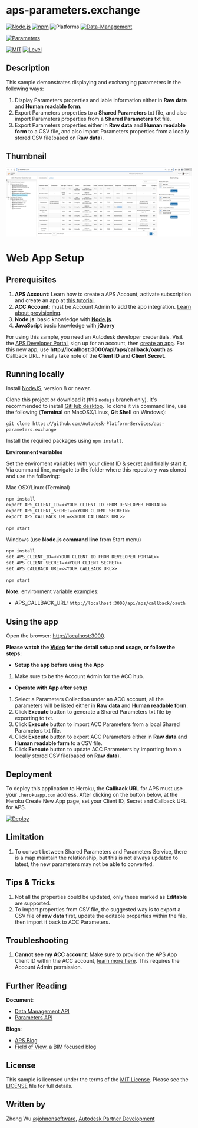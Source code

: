 # aps-parameters.exchange
[![Node.js](https://img.shields.io/badge/Node.js-14.0-blue.svg)](https://nodejs.org/)
[![npm](https://img.shields.io/badge/npm-6.0-blue.svg)](https://www.npmjs.com/)
![Platforms](https://img.shields.io/badge/Web-Windows%20%7C%20MacOS%20%7C%20Linux-lightgray.svg)
[![Data-Management](https://img.shields.io/badge/Data%20Management-v1-green.svg)](http://developer.autodesk.com/)

[![Parameters](https://img.shields.io/badge/Parameters%20-v1-green.svg)](http://developer.autodesk.com/)

[![MIT](https://img.shields.io/badge/License-MIT-blue.svg)](http://opensource.org/licenses/MIT)
[![Level](https://img.shields.io/badge/Level-Intermediate-blue.svg)](http://developer.autodesk.com/)


## Description
This sample demonstrates displaying and exchanging parameters in the following ways:
1. Display Parameters properties and lable information either in **Raw data** and **Human readable form**.
2. Export Parameters properties to a **Shared Parameters** txt file, and also import Parameters properties from a **Shared Parameters** txt file.
3. Export Parameters properties either in **Raw data** and **Human readable form** to a CSV file, and also import Parameters properties from a locally stored CSV file(based on **Raw data**).

## Thumbnail
![thumbnail](/thumbnail.png)  

# Web App Setup

## Prerequisites

1. **APS Account**: Learn how to create a APS Account, activate subscription and create an app at [this tutorial](http://learnforge.autodesk.io/#/account/). 
2. **ACC Account**: must be Account Admin to add the app integration. [Learn about provisioning](https://aps.autodesk.com/blog/bim-360-docs-provisioning-forge-apps). 
3. **Node.js**: basic knowledge with [**Node.js**](https://nodejs.org/en/).
4. **JavaScript** basic knowledge with **jQuery**

For using this sample, you need an Autodesk developer credentials. Visit the [APS Developer Portal](https://developer.autodesk.com), sign up for an account, then [create an app](https://developer.autodesk.com/myapps/create). For this new app, use **http://localhost:3000/api/aps/callback/oauth** as Callback URL. Finally take note of the **Client ID** and **Client Secret**.

## Running locally

Install [NodeJS](https://nodejs.org), version 8 or newer.

Clone this project or download it (this `nodejs` branch only). It's recommended to install [GitHub desktop](https://desktop.github.com/). To clone it via command line, use the following (**Terminal** on MacOSX/Linux, **Git Shell** on Windows):

    git clone https://github.com/Autodesk-Platform-Services/aps-parameters.exchange

Install the required packages using `npm install`.


**Environment variables**

Set the enviroment variables with your client ID & secret and finally start it. Via command line, navigate to the folder where this repository was cloned and use the following:

Mac OSX/Linux (Terminal)

    npm install
    export APS_CLIENT_ID=<<YOUR CLIENT ID FROM DEVELOPER PORTAL>>
    export APS_CLIENT_SECRET=<<YOUR CLIENT SECRET>>
    export APS_CALLBACK_URL=<<YOUR CALLBACK URL>>

    npm start

Windows (use **Node.js command line** from Start menu)

    npm install
    set APS_CLIENT_ID=<<YOUR CLIENT ID FROM DEVELOPER PORTAL>>
    set APS_CLIENT_SECRET=<<YOUR CLIENT SECRET>>
    set APS_CALLBACK_URL=<<YOUR CALLBACK URL>>

    npm start

**Note.**
environment variable examples:
- APS_CALLBACK_URL: `http://localhost:3000/api/aps/callback/oauth`

## Using the app

Open the browser: [http://localhost:3000](http://localhost:3000). 

**Please watch the [Video](https://youtu.be/X6mFX_yqhTI) for the detail setup and usage, or follow the steps:**

- **Setup the app before using the App**
1. Make sure to be the Account Admin for the ACC hub.
- **Operate with App after setup**
1. Select a Parameters Collection under an ACC account, all the parameters will be listed either in **Raw data** and **Human readable form**.
2. Click **Execute** button to generate a Shared Parameters txt file by exporting to txt.
3. Click **Execute** button to import ACC Parameters from a local Shared Parameters txt file.
4. Click **Execute** button to export ACC Parameters either in **Raw data** and **Human readable form** to a CSV file.
5. Click **Execute** button to update ACC Parameters by importing from a locally stored CSV file(based on **Raw data**).


## Deployment

To deploy this application to Heroku, the **Callback URL** for APS must use your `.herokuapp.com` address. After clicking on the button below, at the Heroku Create New App page, set your Client ID, Secret and Callback URL for APS.

[![Deploy](https://www.herokucdn.com/deploy/button.svg)](https://heroku.com/deploy?template=https://github.com/Autodesk-Platform-Services/aps-parameters.exchange)

## Limitation
1. To convert between Shared Parameters and Parameters Service, there is a map maintain the relationship, but this is not always updated to latest, the new parameters may not be able to converted. 

## Tips & Tricks
1. Not all the properties could be updated, only these marked as **Editable** are supported.
2. To import properties from CSV file, the suggested way is to export a CSV file of **raw data** first, update the editable properties within the file, then import it back to ACC Parameters.

## Troubleshooting
1. **Cannot see my ACC account**: Make sure to provision the APS App Client ID within the ACC account, [learn more here](https://aps.autodesk.com/blog/bim-360-docs-provisioning-forge-apps). This requires the Account Admin permission.
 
## Further Reading
**Document**:
- [Data Management API](https://developer.autodesk.com/en/docs/data/v2/overview/)
- [Parameters API](https://aps.autodesk.com/en/docs/parameters/v1/overview)


**Blogs**:
- [APS Blog](https://aps.autodesk.com/blog)
- [Field of View](https://fieldofviewblog.wordpress.com/), a BIM focused blog

## License
This sample is licensed under the terms of the [MIT License](http://opensource.org/licenses/MIT). Please see the [LICENSE](LICENSE) file for full details.

## Written by
Zhong Wu [@johnonsoftware](https://twitter.com/johnonsoftware), [Autodesk Partner Development](http://aps.autodesk.com)
